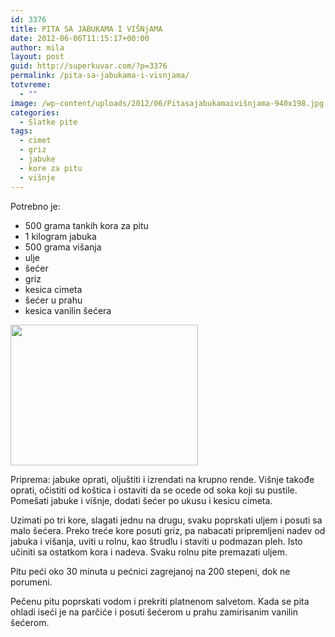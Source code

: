 ```yaml
---
id: 3376
title: PITA SA JABUKAMA I VIŠNjAMA
date: 2012-06-06T11:15:17+00:00
author: mila
layout: post
guid: http://superkuvar.com/?p=3376
permalink: /pita-sa-jabukama-i-visnjama/
totvreme:
  - ""
image: /wp-content/uploads/2012/06/Pitasajabukamaivišnjama-940x198.jpg
categories:
  - Slatke pite
tags:
  - cimet
  - griz
  - jabuke
  - kore za pitu
  - višnje
---
```

Potrebno je:

  * 500 grama tankih kora za pitu
  * 1 kilogram jabuka
  * 500 grama višanja
  * ulje
  * šećer
  * griz
  * kesica cimeta
  * šećer u prahu
  * kesica vanilin šećera

<img class="alignnone size-medium wp-image-3377" title="Pitasajabukamaivišnjama" src="/wp-content/uploads/2012/06/Pitasajabukamaivi%C5%A1njama-300x225.jpg" alt="" width="300" height="225" /> 

Priprema: jabuke oprati, oljuštiti i izrendati na krupno rende. Višnje takođe oprati, očistiti od koštica i ostaviti da se ocede od soka koji su pustile. Pomešati jabuke i višnje, dodati šećer po ukusu i kesicu cimeta.

Uzimati po tri kore, slagati jednu na drugu, svaku poprskati uljem i posuti sa malo šećera. Preko treće kore posuti griz, pa nabacati pripremljeni nadev od jabuka i višanja, uviti u rolnu, kao štrudlu i staviti u podmazan pleh. Isto učiniti sa ostatkom kora i nadeva. Svaku rolnu pite premazati uljem.

Pitu peći oko 30 minuta u pećnici zagrejanoj na 200 stepeni, dok ne porumeni.

Pečenu pitu poprskati vodom i prekriti platnenom salvetom. Kada se pita ohladi iseći je na parčiće i posuti šećerom u prahu zamirisanim vanilin šećerom.